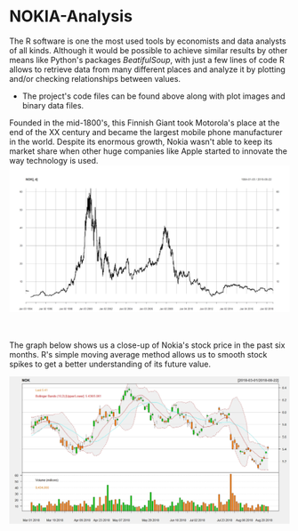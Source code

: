 # NOKIA-Analysis

The R software is one the most used tools by economists and data analysts of all kinds. Although it would be possible to achieve similar results by other means like Python's packages <em>BeatifulSoup</em>, with just a few lines of code R allows to retrieve data from many different places and analyze it by plotting and/or checking relationships between values.<br>

- The project's code files can be found above along with plot images and binary data files.<br>

Founded in the mid-1800's, this Finnish Giant took Motorola's place at the end of the XX century and became the largest mobile phone
manufacturer in the world. Despite its enormous growth, Nokia wasn't able to keep its market share when other huge companies like Apple
started to innovate the way technology is used.
![alt text](Rplot02.jpeg "NOKIA1")


<br><br>
The graph below shows us a close-up of Nokia's stock price in the past six months. R's simple moving average method allows us to smooth stock spikes to get a better understanding of its future value. <br>



![alt text](Rplot.jpeg "NOKIA2")
